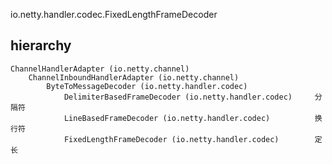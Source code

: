 io.netty.handler.codec.FixedLengthFrameDecoder

## hierarchy
```
ChannelHandlerAdapter (io.netty.channel)
    ChannelInboundHandlerAdapter (io.netty.channel)
        ByteToMessageDecoder (io.netty.handler.codec)
            DelimiterBasedFrameDecoder (io.netty.handler.codec)     分隔符
            LineBasedFrameDecoder (io.netty.handler.codec)          换行符
            FixedLengthFrameDecoder (io.netty.handler.codec)        定长
```
